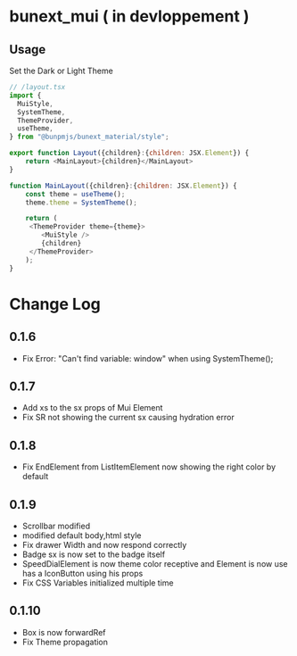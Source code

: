 # bunext_mui ( in devloppement )

## Usage

Set the Dark or Light Theme

```Javascript XML
// /layout.tsx
import {
  MuiStyle,
  SystemTheme,
  ThemeProvider,
  useTheme,
} from "@bunpmjs/bunext_material/style";

export function Layout({children}:{children: JSX.Element}) {
    return <MainLayout>{children}</MainLayout>
}

function MainLayout({children}:{children: JSX.Element}) {
    const theme = useTheme();
    theme.theme = SystemTheme();

    return (
     <ThemeProvider theme={theme}>
        <MuiStyle />
        {children}
     </ThemeProvider>
    );
}

```

# Change Log

## 0.1.6

- Fix Error: "Can't find variable: window" when using SystemTheme();

## 0.1.7

- Add xs to the sx props of Mui Element
- Fix SR not showing the current sx causing hydration error

## 0.1.8

- Fix EndElement from ListItemElement now showing the right color by default

## 0.1.9

- Scrollbar modified
- modified default body,html style
- Fix drawer Width and now respond correctly
- Badge sx is now set to the badge itself
- SpeedDialElement is now theme color receptive and Element is now use has a IconButton using his props
- Fix CSS Variables initialized multiple time

## 0.1.10

- Box is now forwardRef
- Fix Theme propagation
